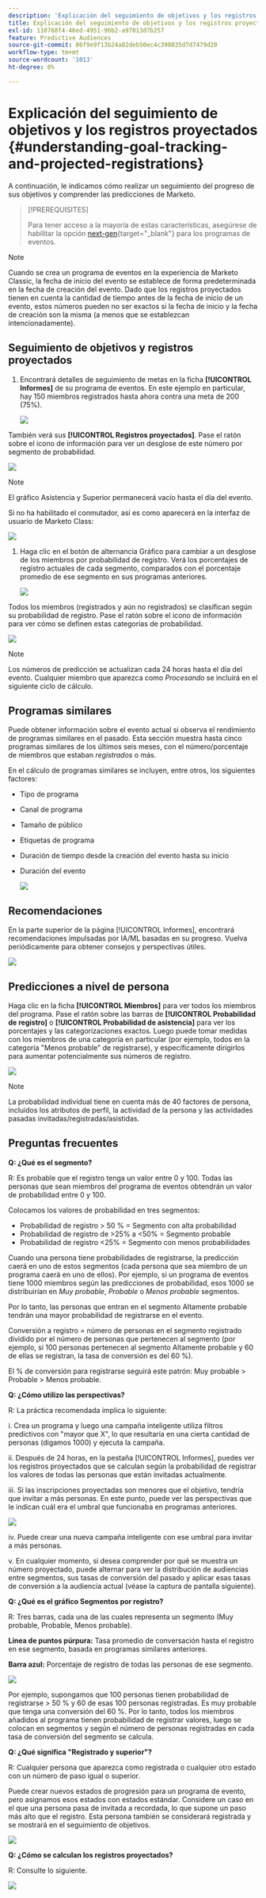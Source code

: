 ```yaml
---
description: 'Explicación del seguimiento de objetivos y los registros proyectados: documentos de Marketo, documentación del producto'
title: Explicación del seguimiento de objetivos y los registros proyectados
exl-id: 110768f4-46ed-4951-96b2-a97813d7b257
feature: Predictive Audiences
source-git-commit: 86f9e9f13b24a82deb50ec4c398035d7d7479d20
workflow-type: tm+mt
source-wordcount: '1013'
ht-degree: 0%

---
```


# Explicación del seguimiento de objetivos y los registros proyectados {#understanding-goal-tracking-and-projected-registrations}

A continuación, le indicamos cómo realizar un seguimiento del progreso de sus objetivos y comprender las predicciones de Marketo.

>[!PREREQUISITES]
>
>Para tener acceso a la mayoría de estas características, asegúrese de habilitar la opción [next-gen](/help/marketo/product-docs/marketo-engage-modern-ux/toggle-switch.md){target="_blank"} para los programas de eventos.

>[!NOTE]
>
>Cuando se crea un programa de eventos en la experiencia de Marketo Classic, la fecha de inicio del evento se establece de forma predeterminada en la fecha de creación del evento. Dado que los registros proyectados tienen en cuenta la cantidad de tiempo antes de la fecha de inicio de un evento, estos números pueden no ser exactos si la fecha de inicio y la fecha de creación son la misma (a menos que se establezcan intencionadamente).

## Seguimiento de objetivos y registros proyectados

1. Encontrará detalles de seguimiento de metas en la ficha **[!UICONTROL Informes]** de su programa de eventos. En este ejemplo en particular, hay 150 miembros registrados hasta ahora contra una meta de 200 (75%).

   ![](assets/understanding-goal-tracking-and-projected-registrations-1.png)

También verá sus **[!UICONTROL Registros proyectados]**. Pase el ratón sobre el icono de información para ver un desglose de este número por segmento de probabilidad.

![](assets/understanding-goal-tracking-and-projected-registrations-2.png)

>[!NOTE]
>
>El gráfico Asistencia y Superior permanecerá vacío hasta el día del evento.

Si no ha habilitado el conmutador, así es como aparecerá en la interfaz de usuario de Marketo Class:

![](assets/understanding-goal-tracking-and-projected-registrations-3.png)

1. Haga clic en el botón de alternancia Gráfico para cambiar a un desglose de los miembros por probabilidad de registro. Verá los porcentajes de registro actuales de cada segmento, comparados con el porcentaje promedio de ese segmento en sus programas anteriores.

   ![](assets/understanding-goal-tracking-and-projected-registrations-4.png)

Todos los miembros (registrados y aún no registrados) se clasifican según su probabilidad de registro. Pase el ratón sobre el icono de información para ver cómo se definen estas categorías de probabilidad.

![](assets/understanding-goal-tracking-and-projected-registrations-5.png)

>[!NOTE]
>
>Los números de predicción se actualizan cada 24 horas hasta el día del evento. Cualquier miembro que aparezca como _Procesando_ se incluirá en el siguiente ciclo de cálculo.

## Programas similares

Puede obtener información sobre el evento actual si observa el rendimiento de programas similares en el pasado. Esta sección muestra hasta cinco programas similares de los últimos seis meses, con el número/porcentaje de miembros que estaban _registrados_ o más.

En el cálculo de programas similares se incluyen, entre otros, los siguientes factores:

* Tipo de programa
* Canal de programa
* Tamaño de público
* Etiquetas de programa
* Duración de tiempo desde la creación del evento hasta su inicio
* Duración del evento

  ![](assets/understanding-goal-tracking-and-projected-registrations-6.png)

## Recomendaciones 

En la parte superior de la página [!UICONTROL Informes], encontrará recomendaciones impulsadas por IA/ML basadas en su progreso. Vuelva periódicamente para obtener consejos y perspectivas útiles.

![](assets/understanding-goal-tracking-and-projected-registrations-7.png)

## Predicciones a nivel de persona

Haga clic en la ficha **[!UICONTROL Miembros]** para ver todos los miembros del programa. Pase el ratón sobre las barras de **[!UICONTROL Probabilidad de registro]** o **[!UICONTROL Probabilidad de asistencia]** para ver los porcentajes y las categorizaciones exactos. Luego puede tomar medidas con los miembros de una categoría en particular (por ejemplo, todos en la categoría &quot;Menos probable&quot; de registrarse), y específicamente dirigirlos para aumentar potencialmente sus números de registro.

![](assets/understanding-goal-tracking-and-projected-registrations-8.png)

>[!NOTE]
>
>La probabilidad individual tiene en cuenta más de 40 factores de persona, incluidos los atributos de perfil, la actividad de la persona y las actividades pasadas invitadas/registradas/asistidas.

## Preguntas frecuentes

**Q: ¿Qué es el segmento?**

R: Es probable que el registro tenga un valor entre 0 y 100. Todas las personas que sean miembros del programa de eventos obtendrán un valor de probabilidad entre 0 y 100.

Colocamos los valores de probabilidad en tres segmentos:

* Probabilidad de registro > 50 % = Segmento con alta probabilidad
* Probabilidad de registro de >25% a &lt;50% = Segmento probable
* Probabilidad de registro &lt;25% = Segmento con menos probabilidades

Cuando una persona tiene probabilidades de registrarse, la predicción caerá en uno de estos segmentos (cada persona que sea miembro de un programa caerá en uno de ellos). Por ejemplo, si un programa de eventos tiene 1000 miembros según las predicciones de probabilidad, esos 1000 se distribuirían en _Muy probable_, _Probable_ o _Menos probable_ segmentos.

Por lo tanto, las personas que entran en el segmento Altamente probable tendrán una mayor probabilidad de registrarse en el evento.

Conversión a registro = número de personas en el segmento registrado dividido por el número de personas que pertenecen al segmento (por ejemplo, si 100 personas pertenecen al segmento Altamente probable y 60 de ellas se registran, la tasa de conversión es del 60 %).

El % de conversión para registrarse seguirá este patrón: Muy probable > Probable > Menos probable.

**Q: ¿Cómo utilizo las perspectivas?**

R: La práctica recomendada implica lo siguiente:

i. Crea un programa y luego una campaña inteligente utiliza filtros predictivos con &quot;mayor que X&quot;, lo que resultaría en una cierta cantidad de personas (digamos 1000) y ejecuta la campaña.

ii. Después de 24 horas, en la pestaña [!UICONTROL Informes], puedes ver los registros proyectados que se calculan según la probabilidad de registrar los valores de todas las personas que están invitadas actualmente.

iii. Si las inscripciones proyectadas son menores que el objetivo, tendría que invitar a más personas. En este punto, puede ver las perspectivas que le indican cuál era el umbral que funcionaba en programas anteriores.

![](assets/understanding-goal-tracking-and-projected-registrations-9.png)

iv. Puede crear una nueva campaña inteligente con ese umbral para invitar a más personas.

v. En cualquier momento, si desea comprender por qué se muestra un número proyectado, puede alternar para ver la distribución de audiencias entre segmentos, sus tasas de conversión del pasado y aplicar esas tasas de conversión a la audiencia actual (véase la captura de pantalla siguiente).

**Q: ¿Qué es el gráfico Segmentos por registro?**

R: Tres barras, cada una de las cuales representa un segmento (Muy probable, Probable, Menos probable).

**Línea de puntos púrpura:** Tasa promedio de conversación hasta el registro en ese segmento, basada en programas similares anteriores.

**Barra azul:** Porcentaje de registro de todas las personas de ese segmento.

![](assets/understanding-goal-tracking-and-projected-registrations-10.png)

Por ejemplo, supongamos que 100 personas tienen probabilidad de registrarse > 50 % y 60 de esas 100 personas registradas. Es muy probable que tenga una conversión del 60 %. Por lo tanto, todos los miembros añadidos al programa tienen probabilidad de registrar valores, luego se colocan en segmentos y según el número de personas registradas en cada tasa de conversión del segmento se calcula.

**Q: ¿Qué significa &quot;Registrado y superior&quot;?**

R: Cualquier persona que aparezca como registrada o cualquier otro estado con un número de paso igual o superior.

Puede crear nuevos estados de progresión para un programa de evento, pero asignamos esos estados con estados estándar. Considere un caso en el que una persona pasa de invitada a recordada, lo que supone un paso más alto que el registro. Esta persona también se considerará registrada y se mostrará en el seguimiento de objetivos.

![](assets/understanding-goal-tracking-and-projected-registrations-11.png)

**Q: ¿Cómo se calculan los registros proyectados?**

R: Consulte lo siguiente.

![](assets/understanding-goal-tracking-and-projected-registrations-12.png)
